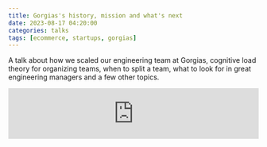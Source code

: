 ```yaml
---
title: Gorgias's history, mission and what's next
date: 2023-08-17 04:20:00
categories: talks
tags: [ecommerce, startups, gorgias]
---
```


A talk about how we scaled our engineering team at Gorgias, cognitive load theory for organizing teams, when to split a team, what to look for in great engineering managers and a few other topics.

<iframe src="https://podcasters.spotify.com/pod/show/engineering-unblocked/embed/episodes/Success-is-more-than-headcount-with-Alex-Plugaru--CTO-at-Gorgias-e27tlse/a-aa7gqht" height="102px" width="100%" frameborder="0" scrolling="no"></iframe>
